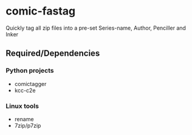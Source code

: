 # comic-fastag
Quickly tag all zip files into a pre-set Series-name, Author, Penciller and Inker

## Required/Dependencies
### Python projects
- comictagger
- kcc-c2e
### Linux tools
- rename
- 7zip/p7zip
